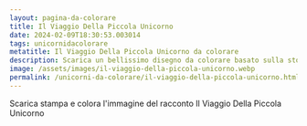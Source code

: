 ```yaml
---
layout: pagina-da-colorare
title: Il Viaggio Della Piccola Unicorno
date: 2024-02-09T18:30:53.003014
tags: unicornidacolorare
metatitle: Il Viaggio Della Piccola Unicorno da colorare
description: Scarica un bellissimo disegno da colorare basato sulla storia Il Viaggio Della Piccola Unicorno
image: /assets/images/il-viaggio-della-piccola-unicorno.webp
permalink: /unicorni-da-colorare/il-viaggio-della-piccola-unicorno.html
---
```

Scarica stampa e colora l'immagine del racconto Il Viaggio Della Piccola Unicorno
